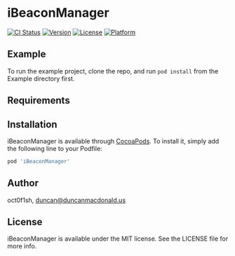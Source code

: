 # iBeaconManager

[![CI Status](https://img.shields.io/travis/oct0f1sh/iBeaconManager.svg?style=flat)](https://travis-ci.org/oct0f1sh/iBeaconManager)
[![Version](https://img.shields.io/cocoapods/v/iBeaconManager.svg?style=flat)](https://cocoapods.org/pods/iBeaconManager)
[![License](https://img.shields.io/cocoapods/l/iBeaconManager.svg?style=flat)](https://cocoapods.org/pods/iBeaconManager)
[![Platform](https://img.shields.io/cocoapods/p/iBeaconManager.svg?style=flat)](https://cocoapods.org/pods/iBeaconManager)

## Example

To run the example project, clone the repo, and run `pod install` from the Example directory first.

## Requirements

## Installation

iBeaconManager is available through [CocoaPods](https://cocoapods.org). To install
it, simply add the following line to your Podfile:

```ruby
pod 'iBeaconManager'
```

## Author

oct0f1sh, duncan@duncanmacdonald.us

## License

iBeaconManager is available under the MIT license. See the LICENSE file for more info.
